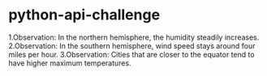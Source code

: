 # python-api-challenge
1.Observation: In the northern hemisphere, the humidity steadily increases.
2.Observation: In the southern hemisphere, wind speed stays around four miles per hour.
3.Observation: Cities that are closer to the equator tend to have higher maximum temperatures.
